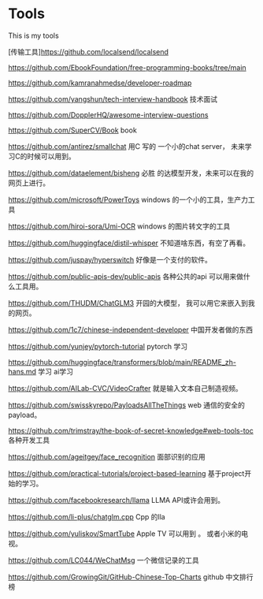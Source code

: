 # Tools

This is my tools 

[传输工具]https://github.com/localsend/localsend

https://github.com/EbookFoundation/free-programming-books/tree/main

https://github.com/kamranahmedse/developer-roadmap

https://github.com/yangshun/tech-interview-handbook 技术面试

https://github.com/DopplerHQ/awesome-interview-questions 

https://github.com/SuperCV/Book book





https://github.com/antirez/smallchat 用C 写的 一个小的chat server， 未来学习C的时候可以用到。

https://github.com/dataelement/bisheng 必胜 的达模型开发，未来可以在我的网页上进行。

https://github.com/microsoft/PowerToys windows 的一个小的工具，生产力工具

https://github.com/hiroi-sora/Umi-OCR windows 的图片转文字的工具

https://github.com/huggingface/distil-whisper 不知道啥东西，有空了再看。

https://github.com/juspay/hyperswitch 好像是一个支付的软件。

https://github.com/public-apis-dev/public-apis 各种公共的api 可以用来做什么工具用。

https://github.com/THUDM/ChatGLM3 开园的大模型， 我可以用它来嵌入到我的网页。

https://github.com/1c7/chinese-independent-developer 中国开发者做的东西

https://github.com/yunjey/pytorch-tutorial pytorch 学习

https://github.com/huggingface/transformers/blob/main/README_zh-hans.md 学习 ai学习

https://github.com/AILab-CVC/VideoCrafter  就是输入文本自己制造视频。

https://github.com/swisskyrepo/PayloadsAllTheThings web 通信的安全的payload。

https://github.com/trimstray/the-book-of-secret-knowledge#web-tools-toc 各种开发工具

https://github.com/ageitgey/face_recognition 面部识别的应用

https://github.com/practical-tutorials/project-based-learning 基于project开始的学习。

https://github.com/facebookresearch/llama LLMA API或许会用到。

https://github.com/li-plus/chatglm.cpp Cpp 的lla

https://github.com/yuliskov/SmartTube Apple TV 可以用到 。 或者小米的电视。


https://github.com/LC044/WeChatMsg 一个微信记录的工具

https://github.com/GrowingGit/GitHub-Chinese-Top-Charts github 中文排行榜

